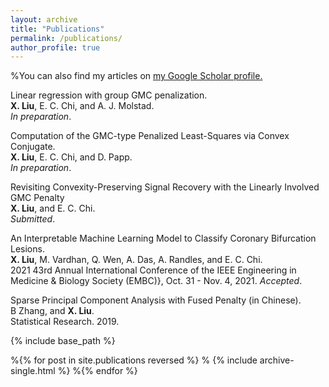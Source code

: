 ```yaml
---
layout: archive
title: "Publications"
permalink: /publications/
author_profile: true
---
```



 %You can also find my articles on <u><a href="{{author.googlescholar}}">my Google Scholar profile</a>.</u>

Linear regression with group GMC penalization.\
**X. Liu**, E. C. Chi, and A. J. Molstad. \
*In preparation*. 

Computation of the GMC-type Penalized Least-Squares via Convex Conjugate.\
**X. Liu**, E. C. Chi, and D. Papp. \
*In preparation*. 

Revisiting Convexity-Preserving Signal Recovery with the Linearly Involved GMC Penalty\
**X. Liu**, and E. C. Chi.\
*Submitted*.

 An Interpretable Machine Learning Model to Classify Coronary Bifurcation Lesions.\
**X. Liu**,  M. Vardhan, Q. Wen, A. Das, A. Randles, and E. C. Chi.\
2021 43rd Annual International Conference of the IEEE Engineering in Medicine \& Biology Society (EMBC)}, Oct. 31 - Nov. 4, 2021. 
*Accepted*.
        
Sparse Principal Component Analysis with Fused Penalty (in Chinese).\
B Zhang, and **X. Liu**.\
 Statistical Research. 2019.

        
{% include base_path %}

%{% for post in site.publications reversed %}
%  {% include archive-single.html %}
%{% endfor %}
